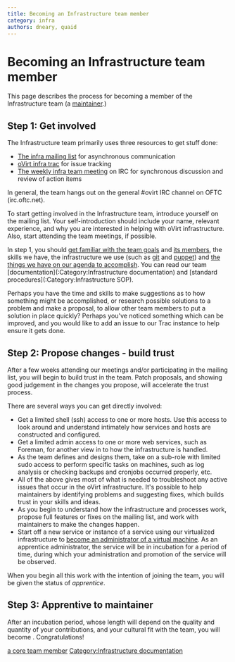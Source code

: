 ```yaml
---
title: Becoming an Infrastructure team member
category: infra
authors: dneary, quaid
---
```


# Becoming an Infrastructure team member

This page describes the process for becoming a member of the Infrastructure team (a [maintainer](/develop/dev-process/becoming-a-maintainer/).)

## Step 1: Get involved

The Infrastructure team primarily uses three resources to get stuff done:

*   [The infra mailing list](http://lists.ovirt.org/mailman/listinfo/infra) for asynchronous communication
*   [oVirt infra trac](https://fedorahosted.org/ovirt/report/1) for issue tracking
*   [The weekly infra team meeting](/develop/infra/infrastructure-team-meetings/) on IRC for synchronous discussion and review of action items

In general, the team hangs out on the general #ovirt IRC channel on OFTC (irc.oftc.net).

To start getting involved in the Infrastructure team, introduce yourself on the mailing list. Your self-introduction should include your name, relevant experience, and why you are interested in helping with oVirt infrastructure. Also, start attending the team meetings, if possible.

In step 1, you should [ get familiar with the team goals](:Category:Infrastructure) and [its members](/develop/infra/infrastructure-team-administrators/), the skills we have, the infrastructure we use (such as [git](/develop/infra/infrastructure-git-repository/) and [puppet](/develop/infra/infrastructure-puppet-details/)) and [the things we have on our agenda to accomplish](http://fedorahosted.org/ovirt/report/1). You can read our team [documentation](:Category:Infrastructure documentation) and [standard procedures](:Category:Infrastructure SOP).

Perhaps you have the time and skills to make suggestions as to how something might be accomplished, or research possible solutions to a problem and make a proposal, to allow other team members to put a solution in place quickly? Perhaps you've noticed something which can be improved, and you would like to add an issue to our Trac instance to help ensure it gets done.

## Step 2: Propose changes - build trust

After a few weeks attending our meetings and/or participating in the mailing list, you will begin to build trust in the team. Patch proposals, and showing good judgement in the changes you propose, will accelerate the trust process.

There are several ways you can get directly involved:

*   Get a limited shell (ssh) access to one or more hosts. Use this access to look around and understand intimately how services and hosts are constructed and configured.
*   Get a limited admin access to one or more web services, such as Foreman, for another view in to how the infrastructure is handled.
*   As the team defines and designs them, take on a sub-role with limited sudo access to perform specific tasks on machines, such as log analysis or checking backups and cronjobs occurred properly, etc.
*   All of the above gives most of what is needed to troubleshoot any active issues that occur in the oVirt infrastructure. It's possible to help maintainers by identifying problems and suggesting fixes, which builds trust in your skills and ideas.
*   As you begin to understand how the infrastructure and processes work, propose full features or fixes on the mailing list, and work with maintainers to make the changes happen.
*   Start off a new service or instance of a service using our virtualized infrastructure to [become an administrator of a virtual machine](/develop/infra/adding-a-new-system-administrator-to-a-host/). As an apprentice administrator, the service will be in incubation for a period of time, during which your administration and promotion of the service will be observed.

When you begin all this work with the intention of joining the team, you will be given the status of *apprentice*.

## Step 3: Apprentive to maintainer

After an incubation period, whose length will depend on the quality and quantity of your contributions, and your cultural fit with the team, you will become . Congratulations!

[a core team member](/develop/infra/infrastructure/#team) [Category:Infrastructure documentation](/develop/infra/infrastructure-documentation/)

